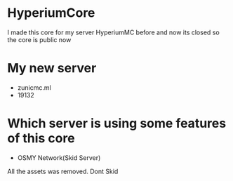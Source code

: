 # HyperiumCore
I made this core for my server HyperiumMC before and now its closed so the core is public now

# My new server
- zunicmc.ml
- 19132

# Which server is using some features of this core
- OSMY Network(Skid Server)

All the assets was removed. Dont Skid
